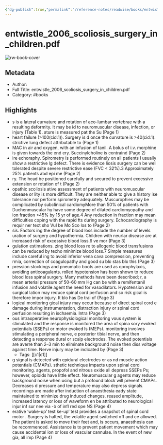 ```yaml
---
{"dg-publish":true,"permalink":"/reference-notes/readwise/books/entwistle-2006-scoliosis-surgery-in-children-pdf/"}
---
```


# entwistle_2006_scoliosis_surgery_in_children.pdf

![rw-book-cover](https://readwise-assets.s3.amazonaws.com/static/images/default-book-icon-0.c6917d331b03.png)

## Metadata
- Author: 
- Full Title: entwistle_2006_scoliosis_surgery_in_children.pdf
- Category: #books

## Highlights
- s is a lateral curvature and rotation of aco-lumbar vertebrae with a resulting deformity. It may be id to neuromuscular disease, infection, or injury (Table 1). ature is measured pat the Su (Page 1)
- heart failure (>100(cid:1)). Surgery is d once the curvature is >40(cid:1). strictive lung defect attributable to (Page 1)
- MAC in air and oxygen, with an infusion of tanil. A bolus of i.v. morphine is given towards the end ery. Succinylcholine is contraind (Page 2)
- ire echoraphy. Spirometry is performed routinely on all patients l usually show a restrictive lg defect. There is evidence liosis surgery can be well tolerated despite severe restrictive ease (FVC < 32%).3 Approximately 25% patients abd epi me (Page 2)
- ry. The head be positioned carefully and secured to prevent excessive extension or rotation of t (Page 2)
- opathic scoliosis ative assessment of patients with neuromuscular disease or lity is more difficult. They are neither able to give a history ise tolerance nor perform spirometry adequately. Muscurophies may be complicated by subclinical cardiomyMore than 50% of patients with Duchenmuscular hy have some degree of dilated cardiomyopathy and ion fraction <45% by 15 yr of age.4 Any reduction in fraction may mean difficulties coping with the rapid fts during surgery. Echocardiography is requir ner tect sho Vul be Mo Sco los to (Page 2)
- sis. Factors ing the degree of blood loss include the number of levels uration of surgery and hypothermia. Children with neurlar disease are at increased risk of excessive blood loss.6 ve mor (Page 3)
- gulation estimations. zing blood loss re to allogenic blood transfusions can be reduced by techo minimize blood loss.7 Simple measures include careful ing to avoid inferior vena cava compression, preventing rmia, correction of coagulopathy and good su blo stas blo this (Page 3)
- pression stockings and pneumatic boots are used as oprophylaxis, avoiding anticoagulants. rolled hypotension has been shown to reduce blood loss spinal surgery. Many methods have been described; r, a mean arterial pressure of 50–60 mm Hg can be with a remifentanil infusion and volatile agent the need for vasodilators. Hypotension and surgical lation may reduce spinal cord perfusion and so risk gical is therefore impor injury. It blo has De trai of (Page 3)
- logical monitoring gical injury may occur because of direct spinal cord e damage during instrumentation, distraction injury or spinal cord perfusion resulting in ischaemia. Intra (Page 3)
- ous intraoperative neurophysiological monitoring vous system is stimulated and the response is monitored the area of spina sory evoked potentials (SSEPs) or motor evoked ls (MEPs). monitoring involves stimulating a peripheral nerve, e posterior tibial nerve, and then detecting a response dural or scalp electrodes. The evoked potentials are averre than 2–3 min to eliminate background noise then diss voltage against time. Nerve injury may be indicated by (Page 3)
    - Tags: [[c1\|c1]] 
- g signal is detected with epidural electrodes or as nd muscle action potentials (CMAPs). sthetic technique impacts upon spinal cord monitoring. agents, propofol and nitrous oxide all depress SSEPs Ps; however, opioids have little effect. Neuromuscular g agents may reduce background noise when using but a profound block will prevent CMAPs. Decreases d pressure and temperature may also depress signals. recordings are made after induction of anaesthesia eady state maintained to minimize drug induced changes. reased amplitude, increased latency or loss of waveform en be attributed to neurological injur inf sur nee via -b of infl red ope NS (Page 4)
- erative ‘wake-up’ test ke-up’ test provides a snapshot of spinal cord motor . Surgery is halted, the volatile agent switched off and ce allowed. The patient is asked to move their feet and, is occurs, anaesthesia can be recommenced. Assistance is to prevent patient movement which may cause accidental ion or loss of vascular cannulae. In the event of new gia, all imp (Page 4)
